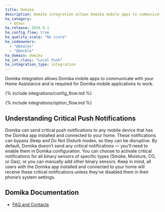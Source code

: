 ```yaml
---
title: Domika
description: Domika integration allows Domika mobile apps to communicate with your Home Assistance.
ha_category:
  - Other
ha_release: 2024.9.1
ha_config_flow: true
ha_quality_scale: "No score"
ha_codeowners:
  - "@bealex"
  - "@bmikle"
ha_domain: domika
ha_iot_class: "Local Push"
ha_integration_type: integration
---
```


Domika integration allows Domika mobile apps to communicate with your Home Assistance and is required for Domika mobile applications to work.

{% include integrations/config_flow.md %}

{% include integrations/option_flow.md %}

## Understanding Critical Push Notifications

Domika can send critical push notifications to any mobile device that has the Domika app installed and connected to your home. These notifications can bypass Sleep and Do Not Disturb modes, so they can be disruptive. By default, Domika doesn’t send any critical notifications — you’ll need to enable them in Domika configuration. You can choose to activate critical notifications for all binary sensors of specific types (Smoke, Moisture, CO, or Gas), or you can manually add other binary sensors. Keep in mind, all users with the Domika app installed and connected to your home will receive these critical notifications unless they’ve disabled them in their phone’s system settings.

## Domika Documentation

- [FAQ and Contacts](https://domika.app/help/)
